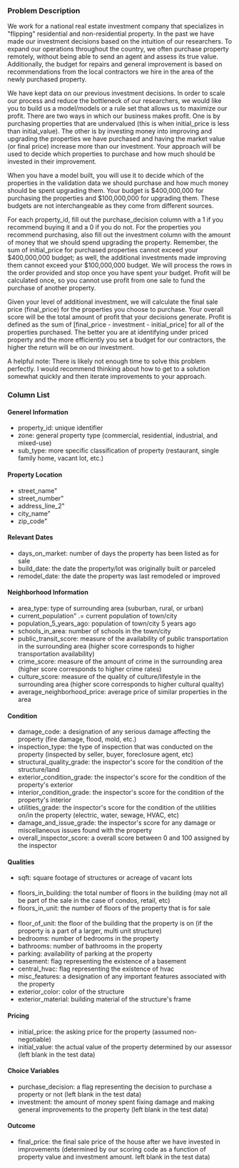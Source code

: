
### Problem Description 

We work for a national real estate investment company that specializes in "flipping" residential and non-residential property. In the past we have made our investment decisions based on the intuition of our researchers. To expand our operations throughout the country, we often purchase property remotely, without being able to send an agent and assess its true value. Additionally, the budget for repairs and general improvement is based on recommendations from the local contractors we hire in the area of the newly purchased property.

We have kept data on our previous investment decisions. In order to scale our process and reduce the bottleneck of our researchers, we would like you to build us a model/models or a rule set that allows us to maximize our profit. There are two ways in which our business makes profit. One is by purchasing properties that are undervalued (this is when initial_price is less than initial_value). The other is by investing money into improving and upgrading the properties we have purchased and having the market value (or final price) increase more than our investment. Your approach will be used to decide which properties to purchase and how much should be invested in their improvement.

When you have a model built, you will use it to decide which of the properties in the validation data we should purchase and how much money should be spent upgrading them. Your budget is $400,000,000 for purchasing the properties and $100,000,000 for upgrading them. These budgets are not interchangeable as they come from different sources.

For each property_id, fill out the purchase_decision column with a 1 if you recommend buying it and a 0 if you do not. For the properties you recommend purchasing, also fill out the investment column with the amount of money that we should spend upgrading the property. Remember, the sum of initial_price for purchased properties cannot exceed your $400,000,000 budget; as well, the additional investments made improving them cannot exceed your $100,000,000 budget. We will process the rows in the order provided and stop once you have spent your budget. Profit will be calculated once, so you cannot use profit from one sale to fund the purchase of another property.

Given your level of additional investment, we will calculate the final sale price (final_price) for the properties you choose to purchase. Your overall score will be the total amount of profit that your decisions generate. Profit is defined as the sum of [final_price - investment - initial_price] for all of the properties purchased. The better you are at identifying under priced property and the more efficiently you set a budget for our contractors, the higher the return will be on our investment.

A helpful note: There is likely not enough time to solve this problem perfectly. I would recommend thinking about how to get to a solution somewhat quickly and then iterate improvements to your approach.


### Column List

#### Generel Information
+ property_id: unique identifier
+ zone: general property type (commercial, residential, industrial, and mixed-use)
+ sub_type: more specific classification of property (restaurant, single family home, vacant lot, etc.)  

#### Property Location
+ street_name"                   
+ street_number"                      
+ address_line_2"  
+ city_name"
+ zip_code"                           

#### Relevant Dates                         
+ days_on_market: number of days the property has been listed as for sale
+ build_date: the date the property/lot was originally built or parceled 
+ remodel_date: the date the property was last remodeled or improved

#### Neighborhood Information
+ area_type: type of surrounding area (suburban, rural, or urban)
+ current_population" .= current population of town/city 
+ population_5_years_ago: population of town/city 5 years ago                  
+ schools_in_area: number of schools in the town/city                    
+ public_transit_score: measure of the availability of public transportation in the surrounding area (higher score corresponds to higher transportation availability)
+ crime_score: measure of the amount of crime in the surrounding area (higher score corresponds to higher crime rates)                 
+ culture_score: measure of the quality of culture/lifestyle in the surrounding area (higher score corresponds to higher cultural quality)
+ average_neighborhood_price: average price of similar properties in the area                          

#### Condition               
+ damage_code: a designation of any serious damage affecting the property (fire damage, flood, mold, etc.) 
+ inspection_type: the type of inspection that was conducted on the property (inspected by seller, buyer, foreclosure agent, etc)
+ structural_quality_grade: the inspector's score for the condition of the structure/land        
+ exterior_condition_grade: the inspector's score for the condition of the property's exterior        
+ interior_condition_grade: the inspector's score for the condition of the property's interior         
+ utilities_grade: the inspector's score for the condition of the utilities on/in the property (electric, water, sewage, HVAC, etc)      
+ damage_and_issue_grade: the inspector's score for any damage or miscellaneous issues found with the property
+ overall_inspector_score: a overall score between 0 and 100 assigned by the inspector

#### Qualities
+ sqft: square footage of structures or acreage of vacant lots                                
+ floors_in_building: the total number of floors in the building (may not all be part of the sale in the case of condos, retail, etc)                
+ floors_in_unit: the number of floors of the property that is for sale                     
+ floor_of_unit: the floor of the building that the property is on (if the property is a part of a larger, multi unit structure)        
+ bedrooms: number of bedrooms in the property                           
+ bathrooms: number of bathrooms in the property                          
+ parking: availability of parking at the property                            
+ basement: flag representing the existence of a basement                          
+ central_hvac: flag representing the existence of hvac                       
+ misc_features: a designation of any important features associated with the property                     
+ exterior_color: color of the structure                     
+ exterior_material: building material of the structure's frame 

#### Pricing
+ initial_price: the asking price for the property (assumed non-negotiable)  
+ initial_value: the actual value of the property determined by our assessor (left blank in the test data)

#### Choice Variables
+ purchase_decision: a flag representing the decision to purchase a property or not (left blank in the test data)
+ investment: the amount of money spent fixing damage and making general improvements to the property (left blank in the test data)

#### Outcome 
+ final_price: the final sale price of the house after we have invested in improvements (determined by our scoring code as a function of property value and investment amount. left blank in the test data)




